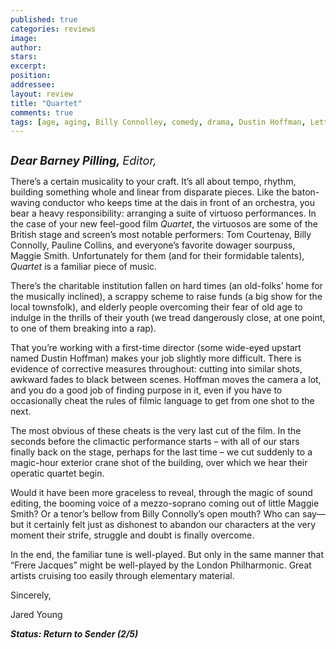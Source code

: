```yaml
---
published: true
categories: reviews
image:
author: 
stars: 
excerpt: 
position: 
addressee: 
layout: review
title: "Quartet"
comments: true
tags: [age, aging, Billy Connolley, comedy, drama, Dustin Hoffman, Letters, Maggie Smith, old, Quartet, singing]
---
```

<div><p><span class="full-image-block ssNonEditable"><span><a href="/letters/2013/1/17/quartet.html"><img src="http://static.squarespace.com/static/5005f6bcc4aa41161b33e89e/5329cf1fe4b07c068ebf74de/5329cf1fe4b07c068ebf7792/1358452313033/Quartet.jpg" alt="" /></a></span></span></p>
<p><strong><em><span style="font-size:130%;">Dear Barney Pilling, </span></em></strong><em><span style="font-size:130%;">Editor,</span></em><strong> </strong></p>
<p>There&rsquo;s a certain musicality to your craft. It&rsquo;s all about tempo, rhythm, building something whole and linear from disparate pieces. Like the baton-waving conductor who keeps time at the dais in front of an orchestra, you bear a heavy responsibility: arranging a suite of virtuoso performances. In the case of your new feel-good film <em>Quartet</em>, the virtuosos are some of the British stage and screen&rsquo;s most notable performers: Tom Courtenay, Billy Connolly, Pauline Collins, and everyone&rsquo;s favorite dowager sourpuss, Maggie Smith. Unfortunately for them (and for their formidable talents), <em>Quartet</em> is a familiar piece of music.</p>
<p>There&rsquo;s the charitable institution fallen on hard times (an old-folks&rsquo; home for the musically inclined), a scrappy scheme to raise funds (a big show for the local townsfolk), and elderly people overcoming their fear of old age to indulge in the thrills of their youth (we tread dangerously close, at one point, to one of them breaking into a rap).</p>
<p>That you&rsquo;re working with a first-time director (some wide-eyed upstart named Dustin Hoffman) makes your job slightly more difficult. There is evidence of corrective measures throughout: cutting into similar shots, awkward fades to black between scenes. Hoffman moves the camera a lot, and you do a good job of finding purpose in it, even if you have to occasionally cheat the rules of filmic language to get from one shot to the next.</p>
<p>The most obvious of these cheats is the very last cut of the film. In the seconds before the climactic performance starts &ndash; with all of our stars finally back on the stage, perhaps for the last time &ndash; we cut suddenly to a magic-hour exterior crane shot of the building, over which we hear their operatic quartet begin.</p>
<p>Would it have been more graceless to reveal, through the magic of sound editing, the booming voice of a mezzo-soprano coming out of little Maggie Smith? Or a tenor&rsquo;s bellow from Billy Connolly&rsquo;s open mouth? Who can say&mdash;but it certainly felt just as dishonest to abandon our characters at the very moment their strife, struggle and doubt is finally overcome.</p>
<p>In the end, the familiar tune is well-played. But only in the same manner that &ldquo;Frere Jacques&rdquo; might be well-played by the London Philharmonic. Great artists cruising too easily through elementary material.</p>
<p>Sincerely,</p>
<p>Jared Young</p>
<p><strong><em>Status: Return to Sender (2/5)</em></strong></p></div>
